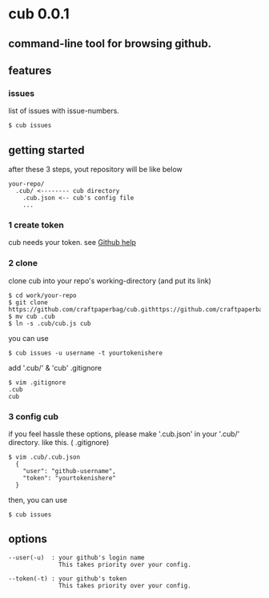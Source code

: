 # cub 0.0.1
command-line tool for browsing github.
-----
## features

### issues
list of issues with issue-numbers.

    $ cub issues

## getting started

after these 3 steps,
yout repository will be like below

    your-repo/
      .cub/ <-------- cub directory
        .cub.json <-- cub's config file
        ...

### 1 create token

cub needs your token. see [Github help](https://help.github.com/articles/creating-an-access-token-for-command-line-use/)

### 2 clone

clone cub into your repo's working-directory (and put its link)

    $ cd work/your-repo
    $ git clone https://github.com/craftpaperbag/cub.githttps://github.com/craftpaperbag/cub.git
    $ mv cub .cub
    $ ln -s .cub/cub.js cub

you can use

    $ cub issues -u username -t yourtokenishere

add '.cub/' & 'cub' .gitignore

    $ vim .gitignore
    .cub
    cub

### 3 config cub

if you feel hassle these options,
please make '.cub.json' in your '.cub/' directory.
like this. ( .gitignore)

    $ vim .cub/.cub.json
      {
        "user": "github-username",
        "token": "yourtokenishere"
      }

then, you can use

    $ cub issues

## options

    --user(-u)  : your github's login name
                  This takes priority over your config.

    --token(-t) : your github's token
                  This takes priority over your config.

